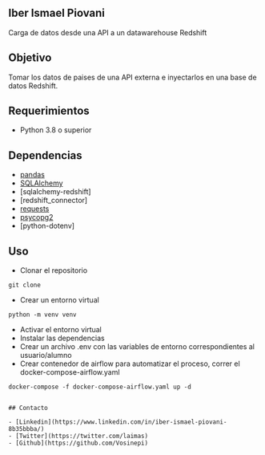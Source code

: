 ## Iber Ismael Piovani

Carga de datos desde una API a un datawarehouse Redshift

## Objetivo

Tomar los datos de paises de una API externa e inyectarlos en una base de datos Redshift.

## Requerimientos

- Python 3.8 o superior

## Dependencias

- [pandas](https://pandas.pydata.org/)
- [SQLAlchemy](https://www.sqlalchemy.org/)
- [sqlalchemy-redshift]
- [redshift_connector]
- [requests](https://requests.readthedocs.io/en/master/)
- [psycopg2](https://www.psycopg.org/docs/)
- [python-dotenv]

## Uso

- Clonar el repositorio

```
git clone
```

- Crear un entorno virtual

```
python -m venv venv
```

- Activar el entorno virtual
- Instalar las dependencias
- Crear un archivo .env con las variables de entorno correspondientes al usuario/alumno
- Crear contenedor de airflow para automatizar el proceso, correr el docker-compose-airflow.yaml

```
docker-compose -f docker-compose-airflow.yaml up -d
```

```

## Contacto

- [Linkedin](https://www.linkedin.com/in/iber-ismael-piovani-8b35bbba/)
- [Twitter](https://twitter.com/laimas)
- [Github](https://github.com/Vosinepi)

```
